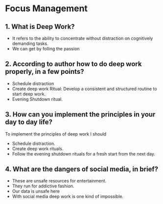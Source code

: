 # Focus Management
## 1. What is Deep Work?
* It refers to the ability to concentrate without distraction on cognitively demanding tasks.
* We can get by folling the passion

## 2. According to author how to do deep work properly, in a few points?
* Schedule distraction
* Create deep work Ritual: Develop a consistent and structured routine to start deep work.
* Evening Shutdown ritual.

## 3. How can you implement the principles in your day to day life?
To implement the principles of deep work I should
* Schedule distraction. 
* Create deep work rituals.
* Follow the evening shutdown rituals for a fresh start from the next day. 

## 4. What are the dangers of social media, in brief?
* These are unsafe resources for entertainment.
* They run for addictive fashion.
* Our data is unsafe here
* With social media deep work is one kind of impossible.
